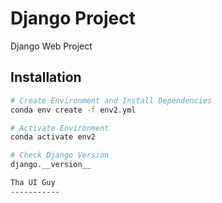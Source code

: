 # Django Project

Django Web Project

## Installation

``` bash
# Create Environment and Install Dependencies
conda env create -f env2.yml

# Activate Environment
conda activate env2

# Check Django Version
django.__version__

Tha UI Guy
-----------
